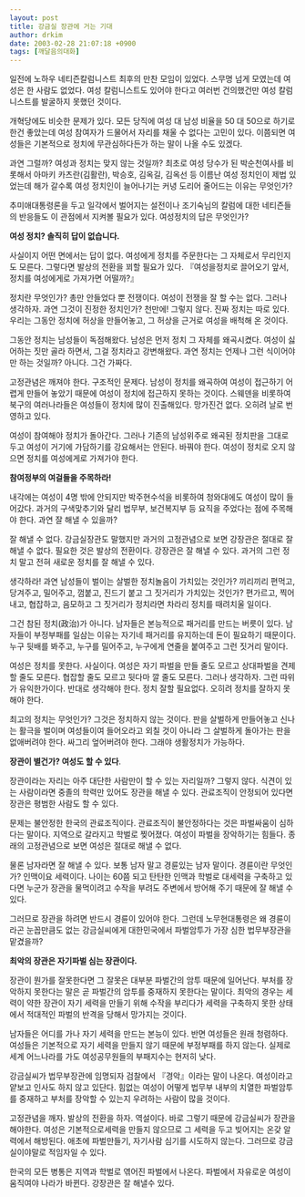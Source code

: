 ```yaml
---
layout: post
title: 강금실 장관에 거는 기대
author: drkim
date: 2003-02-28 21:07:18 +0900
tags: [깨달음의대화]
---
```

일전에 노하우 네티즌칼럼니스트 최후의 만찬 모임이 있었다. 스무명 넘게 모였는데 여성은 한 사람도 없었다. 여성 칼럼니스트도 있어야 한다고 여러번 건의했건만 여성 칼럼니스트를 발굴하지 못했던 것이다. 

개혁당에도 비슷한 문제가 있다. 모든 당직에 여성 대 남성 비율을 50 대 50으로 하기로 한건 좋았는데 여성 참여자가 드물어서 자리를 채울 수 없다는 고민이 있다. 이쯤되면 여성들은 기본적으로 정치에 무관심하다든가 하는 말이 나올 수도 있겠다. 

과연 그럴까? 여성과 정치는 맞지 않는 것일까? 최초로 여성 당수가 된 박순천여사를 비롯해서 아마키 카츠란(김활란), 박승호, 김옥길, 김옥선 등 이름난 여성 정치인이 제법 있었는데 해가 갈수록 여성 정치인이 늘어나기는 커녕 도리어 줄어드는 이유는 무엇인가? 

추미애대통령론을 두고 일각에서 벌어지는 설전이나 조기숙님의 칼럼에 대한 네티즌들의 반응들도 이 관점에서 지켜볼 필요가 있다. 여성정치의 답은 무엇인가?

**여성 정치? 솔직히 답이 없습니다.** 

사실이지 어떤 면에서는 답이 없다. 여성에게 정치를 주문한다는 그 자체로서 무리인지도 모른다. 그렇다면 발상의 전환을 꾀할 필요가 있다. 『여성을정치로 끌어오기 앞서, 정치를 여성에게로 가져가면 어떨까?』 

정치란 무엇인가? 총만 안들었다 뿐 전쟁이다. 여성이 전쟁을 잘 할 수는 없다. 그러나 생각하자. 과연 그것이 진정한 정치인가? 천만에! 그렇지 않다. 진짜 정치는 따로 있다. 우리는 그동안 정치에 허상을 만들어놓고, 그 허상을 근거로 여성을 배척해 온 것이다. 

그동안 정치는 남성들이 독점해왔다. 남성은 먼저 정치 그 자체를 왜곡시켰다. 여성이 싫어하는 짓만 골라 하면서, 그걸 정치라고 강변해왔다. 과연 정치는 언제나 그런 식이어야만 하는 것일까? 아니다. 그건 가짜다. 

고정관념은 깨져야 한다. 구조적인 문제다. 남성이 정치를 왜곡하여 여성이 접근하기 어렵게 만들어 놓았기 때문에 여성이 정치에 접근하지 못하는 것이다. 스웨덴을 비롯하여 북구의 여러나라들은 여성들이 정치에 많이 진출해있다. 망가진건 없다. 오히려 날로 번영하고 있다. 

여성이 참여해야 정치가 돌아간다. 그러나 기존의 남성위주로 왜곡된 정치판을 그대로 두고 여성이 거기에 가담하기를 강요해서는 안된다. 바꿔야 한다. 여성이 정치로 오지 않으면 정치를 여성에게로 가져가야 한다. 

**참여정부의 여걸들을 주목하라!**

내각에는 여성이 4명 밖에 안되지만 박주현수석을 비롯하여 청와대에도 여성이 많이 들어갔다. 과거의 구색맞추기와 달리 법무부, 보건복지부 등 요직을 주었다는 점에 주목해야 한다. 과연 잘 해낼 수 있을까?

잘 해낼 수 없다. 강금실장관도 말했지만 과거의 고정관념으로 보면 강장관은 절대로 잘 해낼 수 없다. 필요한 것은 발상의 전환이다. 강장관은 잘 해낼 수 있다. 과거의 그런 정치 말고 전혀 새로운 정치를 잘 해낼 수 있다. 

생각하라! 과연 남성들이 벌이는 살벌한 정치놀음이 가치있는 것인가? 끼리끼리 편먹고, 당겨주고, 밀어주고, 껌붙고, 진드기 붙고 그 짓거리가 가치있는 것인가? 편가르고, 찍어내고, 협잡하고, 음모하고 그 짓거리가 정치라면 차라리 정치를 때려치울 일이다. 

그건 참된 정치(政治)가 아니다. 남자들은 본능적으로 패거리를 만드는 버릇이 있다. 남자들이 부정부패를 일삼는 이유는 자기네 패거리를 유지하는데 돈이 필요하기 때문이다. 누구 뒷배를 봐주고, 누구를 밀어주고, 누구에게 연줄을 붙여주고 그런 짓거리 말이다. 

여성은 정치를 못한다. 사실이다. 여성은 자기 파벌을 만들 줄도 모르고 상대파벌을 견제할 줄도 모른다. 협잡할 줄도 모르고 뒷다마 깔 줄도 모른다. 그러나 생각하자. 그런 따위가 유익한가이다. 반대로 생각해야 한다. 정치 잘할 필요없다. 오히려 정치를 잘하지 못해야 한다. 

최고의 정치는 무엇인가? 그것은 정치하지 않는 것이다. 판을 살벌하게 만들어놓고 신나는 활극을 벌이며 여성들이여 들어오라고 외칠 것이 아니라 그 살벌하게 돌아가는 판을 없애버려야 한다. 싸그리 엎어버려야 한다. 그래야 생활정치가 가능하다. 

**장관이 별건가? 여성도 할 수 있다**. 

장관이라는 자리는 아주 대단한 사람만이 할 수 있는 자리일까? 그렇지 않다. 식견이 있는 사람이라면 중졸의 학력만 있어도 장관을 해낼 수 있다. 관료조직이 안정되어 있다면 장관은 평범한 사람도 할 수 있다. 

문제는 불안정한 한국의 관료조직이다. 관료조직이 불안정하다는 것은 파벌싸움이 심하다는 말이다. 지역으로 갈라지고 학벌로 찢어졌다. 여성이 파벌을 장악하기는 힘들다. 종래의 고정관념으로 보면 여성은 절대로 해낼 수 없다. 

물론 남자라면 잘 해낼 수 있다. 보통 남자 말고 경륜있는 남자 말이다. 경륜이란 무엇인가? 인맥이요 세력이다. 나이는 60쯤 되고 탄탄한 인맥과 학벌로 대세력을 구축하고 있다면 누군가 장관을 물먹이려고 수작을 부려도 주변에서 방어해 주기 때문에 잘 해낼 수 있다. 

그러므로 장관을 하려면 반드시 경륜이 있어야 한다. 그런데 노무현대통령은 왜 경륜이라곤 눈꼽만큼도 없는 강금실씨에게 대한민국에서 파벌암투가 가장 심한 법무부장관을 맡겼을까? 

**최악의 장관은 자기파벌 심는 장관이다.**

장관이 뭔가를 잘못한다면 그 잘못은 대부분 파벌간의 암투 때문에 일어난다. 부처를 장악하지 못한다는 말은 곧 파벌간의 암투를 중재하지 못한다는 말이다. 최악의 경우는 세력이 약한 장관이 자기 세력을 만들기 위해 수작을 부리다가 세력을 구축하지 못한 상태에서 적대적인 파벌의 반격을 당해서 망가지는 것이다. 

남자들은 어디를 가나 자기 세력을 만드는 본능이 있다. 반면 여성들은 원래 청렴하다. 여성들은 기본적으로 자기 세력을 만들지 않기 때문에 부정부패를 하지 않는다. 실제로 세계 어느나라를 가도 여성공무원들의 부패지수는 현저히 낮다. 

강금실씨가 법무부장관에 임명되자 검찰에서 『경악』이라는 말이 나온다. 여성이라고 얕보고 인사도 하지 않고 있단다. 힘없는 여성이 어떻게 법무부 내부의 치열한 파벌암투를 중재하고 부처를 장악할 수 있는지 우려하는 사람이 많을 것이다. 

고정관념을 깨자. 발상의 전환을 하자. 역설이다. 바로 그렇기 때문에 강금실씨가 장관을 해야한다. 여성은 기본적으로세력을 만들지 않으므로 그 세력을 두고 빚어지는 온갖 알력에서 해방된다. 애초에 파벌만들기, 자기사람 심기를 시도하지 않는다. 그러므로 강금실이야말로 적임자일 수 있다. 

한국의 모든 병통은 지역과 학벌로 엮어진 파벌에서 나온다. 파벌에서 자유로운 여성이 움직여야 나라가 바뀐다. 강장관은 잘 해낼수 있다.
